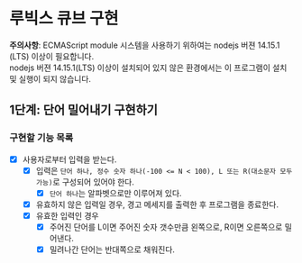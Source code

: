 # 루빅스 큐브 구현

**주의사항**: ECMAScript module 시스템을 사용하기 위하여는 nodejs 버젼 14.15.1 (LTS) 이상이 필요합니다. <br>
nodejs 버젼 14.15.1(LTS) 이상이 설치되어 있지 않은 환경에서는 이 프로그램이 설치 및 실행이 되지 않습니다.

## 1단계: 단어 밀어내기 구현하기

### 구현할 기능 목록
- [x] 사용자로부터 입력을 받는다.
  - [x] 입력은 `단어 하나, 정수 숫자 하나(-100 <= N < 100), L 또는 R(대소문자 모두 가능)`로 구성되어 있어야 한다.
    - [x] `단어 하나`는 알파벳으로만 이루어져 있다.
  - [x] 유효하지 않은 입력일 경우, 경고 메세지를 출력한 후 프로그램을 종료한다.
  - [x] 유효한 입력인 경우
    - [x] 주어진 단어를 L이면 주어진 숫자 갯수만큼 왼쪽으로, R이면 오른쪽으로 밀어낸다.
    - [x] 밀려나간 단어는 반대쪽으로 채워진다.
